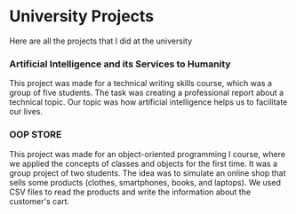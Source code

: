 # University Projects
Here are all the projects that I did at the university 

### Artificial Intelligence and its Services to Humanity
This project was made for a technical writing skills course, which was a group of five students. The task was creating a professional report about a technical topic. Our topic was how artificial intelligence helps us to facilitate our lives.

### OOP STORE
This project was made for an object-oriented programming I course, where we applied the concepts of classes and objects for the first time. It was a group project of two students. The idea was to simulate an online shop that sells some products (clothes, smartphones, books, and laptops). We used CSV files to read the products and write the information about the customer's cart.
